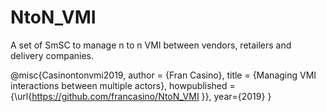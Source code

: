 # NtoN_VMI
A set of SmSC to manage n to n VMI between vendors, retailers and delivery companies.


@misc{Casinontonvmi2019, author = {Fran Casino}, title = {Managing VMI interactions between multiple actors}, howpublished = {\url{https://github.com/francasino/NtoN_VMI }}, year={2019} }
